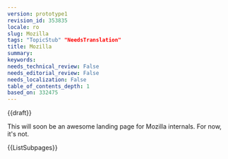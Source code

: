 ```yaml
---
version: prototype1
revision_id: 353835
locale: ro
slug: Mozilla
tags: "TopicStub" "NeedsTranslation"
title: Mozilla
summary: 
keywords: 
needs_technical_review: False
needs_editorial_review: False
needs_localization: False
table_of_contents_depth: 1
based_on: 332475
---
```

<div>{{draft}}</div>
<p>This will soon be an awesome landing page for Mozilla internals. For now, it's not.</p>
<div>{{ListSubpages}}</div>

